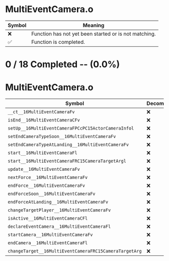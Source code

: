 # MultiEventCamera.o
| Symbol | Meaning 
| ------------- | ------------- 
| :x: | Function has not yet been started or is not matching. 
| :white_check_mark: | Function is completed. 


# 0 / 18 Completed -- (0.0%)
# MultiEventCamera.o
| Symbol | Decompiled? |
| ------------- | ------------- |
| `__ct__16MultiEventCameraFv` | :x: |
| `isEnd__16MultiEventCameraCFv` | :x: |
| `setUp__16MultiEventCameraFPCcPC15ActorCameraInfol` | :x: |
| `setEndCameraTypeSoon__16MultiEventCameraFv` | :x: |
| `setEndCameraTypeAtLanding__16MultiEventCameraFv` | :x: |
| `start__16MultiEventCameraFl` | :x: |
| `start__16MultiEventCameraFRC15CameraTargetArgl` | :x: |
| `update__16MultiEventCameraFv` | :x: |
| `nextForce__16MultiEventCameraFv` | :x: |
| `endForce__16MultiEventCameraFv` | :x: |
| `endForceSoon__16MultiEventCameraFv` | :x: |
| `endForceAtLanding__16MultiEventCameraFv` | :x: |
| `changeTargetPlayer__16MultiEventCameraFv` | :x: |
| `isActive__16MultiEventCameraCFl` | :x: |
| `declareEventCamera__16MultiEventCameraFl` | :x: |
| `startCamera__16MultiEventCameraFv` | :x: |
| `endCamera__16MultiEventCameraFl` | :x: |
| `changeTarget__16MultiEventCameraFRC15CameraTargetArg` | :x: |
